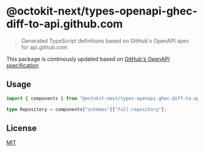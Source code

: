# @octokit-next/types-openapi-ghec-diff-to-api.github.com

> Generated TypeScript definitions based on GitHub's OpenAPI spec for api.github.com

This package is continously updated based on [GitHub's OpenAPI specification](https://github.com/github/rest-api-description/)

## Usage

```ts
import { components } from "@octokit-next/types-openapi-ghec-diff-to-api.github.com";

type Repository = components["schemas"]["full-repository"];
```

## License

[MIT](LICENSE)
